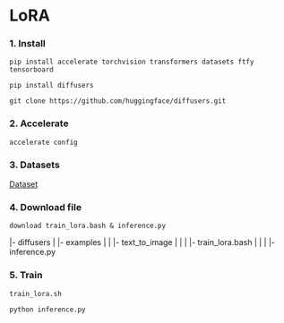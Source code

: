 # LoRA

### 1. Install
```
pip install accelerate torchvision transformers datasets ftfy tensorboard
```

```
pip install diffusers
```

```
git clone https://github.com/huggingface/diffusers.git
```

### 2. Accelerate
```
accelerate config
```

### 3. Datasets
[Dataset](https://huggingface.co/datasets/lambdalabs/pokemon-blip-captions)

### 4. Download file
```
download train_lora.bash & inference.py
```

|- diffusers
|  |- examples
|  |  |- text_to_image
|  |  |  |- train_lora.bash
|  |  |  |- inference.py

### 5. Train
```
train_lora.sh
```

```
python inference.py
```

